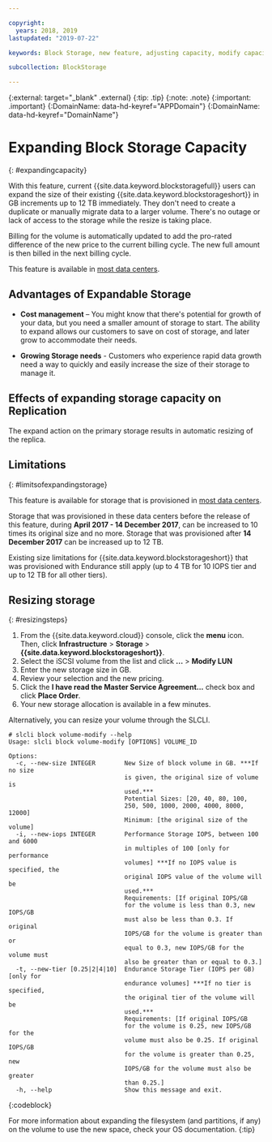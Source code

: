 ```yaml
---

copyright:
  years: 2018, 2019
lastupdated: "2019-07-22"

keywords: Block Storage, new feature, adjusting capacity, modify capacity, increase capacity, Storage Capacity

subcollection: BlockStorage

---
```

{:external: target="_blank" .external}
{:tip: .tip}
{:note: .note}
{:important: .important}
{:DomainName: data-hd-keyref="APPDomain"}
{:DomainName: data-hd-keyref="DomainName"}

# Expanding Block Storage Capacity
{: #expandingcapacity}

With this feature, current {{site.data.keyword.blockstoragefull}} users can expand the size of their existing {{site.data.keyword.blockstorageshort}} in GB increments up to 12 TB immediately. They don't need to create a duplicate or manually migrate data to a larger volume. There's no outage or lack of access to the storage while the resize is taking place.

Billing for the volume is automatically updated to add the pro-rated difference of the new price to the current billing cycle. The new full amount is then billed in the next billing cycle.

This feature is available in [most data centers](/docs/infrastructure/BlockStorage?topic=BlockStorage-selectDC).

## Advantages of Expandable Storage

- **Cost management** – You might know that there's potential for growth of your data, but you need a smaller amount of storage to start. The ability to expand allows our customers to save on cost of storage, and later grow to accommodate their needs.  

- **Growing Storage needs** - Customers who experience rapid data growth need a way to quickly and easily increase the size of their storage to manage it.

## Effects of expanding storage capacity on Replication

The expand action on the primary storage results in automatic resizing of the replica.

## Limitations
{: #limitsofexpandingstorage}

This feature is available for storage that is provisioned in [most data centers](/docs/infrastructure/BlockStorage?topic=BlockStorage-selectDC).

Storage that was provisioned in these data centers before the release of this feature, during **April 2017 - 14 December 2017**, can be increased to 10 times its original size and no more. Storage that was provisioned after **14 December 2017** can be increased up to 12 TB.

Existing size limitations for {{site.data.keyword.blockstorageshort}} that was provisioned with Endurance still apply (up to 4 TB for 10 IOPS tier and up to 12 TB for all other tiers).

## Resizing storage
{: #resizingsteps}

1. From the {{site.data.keyword.cloud}} console, click the **menu** icon. Then, click **Infrastructure** > **Storage** > **{{site.data.keyword.blockstorageshort}}**.
2. Select the iSCSI volume from the list and click **...** > **Modify LUN**
3. Enter the new storage size in GB.
4. Review your selection and the new pricing.
5. Click the **I have read the Master Service Agreement...** check box and click **Place Order**.
6. Your new storage allocation is available in a few minutes.

Alternatively, you can resize your volume through the SLCLI.

```
# slcli block volume-modify --help
Usage: slcli block volume-modify [OPTIONS] VOLUME_ID

Options:
  -c, --new-size INTEGER        New Size of block volume in GB. ***If no size
                                is given, the original size of volume is
                                used.***
                                Potential Sizes: [20, 40, 80, 100,
                                250, 500, 1000, 2000, 4000, 8000, 12000]
                                Minimum: [the original size of the volume]
  -i, --new-iops INTEGER        Performance Storage IOPS, between 100 and 6000
                                in multiples of 100 [only for performance
                                volumes] ***If no IOPS value is specified, the
                                original IOPS value of the volume will be
                                used.***
                                Requirements: [If original IOPS/GB
                                for the volume is less than 0.3, new IOPS/GB
                                must also be less than 0.3. If original
                                IOPS/GB for the volume is greater than or
                                equal to 0.3, new IOPS/GB for the volume must
                                also be greater than or equal to 0.3.]
  -t, --new-tier [0.25|2|4|10]  Endurance Storage Tier (IOPS per GB) [only for
                                endurance volumes] ***If no tier is specified,
                                the original tier of the volume will be
                                used.***
                                Requirements: [If original IOPS/GB
                                for the volume is 0.25, new IOPS/GB for the
                                volume must also be 0.25. If original IOPS/GB
                                for the volume is greater than 0.25, new
                                IOPS/GB for the volume must also be greater
                                than 0.25.]
  -h, --help                    Show this message and exit.
```
{:codeblock}

For more information about expanding the filesystem (and partitions, if any) on the volume to use the new space, check your OS documentation.
{:tip}
